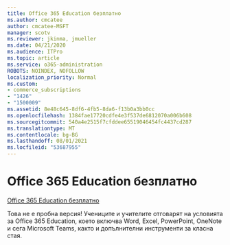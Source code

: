 ```yaml
---
title: Office 365 Education безплатно
ms.author: cmcatee
author: cmcatee-MSFT
manager: scotv
ms.reviewer: jkinma, jmueller
ms.date: 04/21/2020
ms.audience: ITPro
ms.topic: article
ms.service: o365-administration
ROBOTS: NOINDEX, NOFOLLOW
localization_priority: Normal
ms.custom:
- commerce_subscriptions
- "1426"
- "1500009"
ms.assetid: 8e48c645-8df6-4fb5-8da6-f13b0a3bb0cc
ms.openlocfilehash: 1384fae17720cdfe4e3f537de6812070a006b608
ms.sourcegitcommit: 540a4e2515f7cfddee65519046454fc4437cd287
ms.translationtype: MT
ms.contentlocale: bg-BG
ms.lasthandoff: 08/01/2021
ms.locfileid: "53687955"
---
```

# <a name="office-365-education-for-free"></a>Office 365 Education безплатно

[Office 365 Education безплатно](https://products.office.com/student/office-in-education?ms.officeurl=students)
  
Това не е пробна версия! Учениците и учителите отговарят на условията за Office 365 Education, което включва Word, Excel, PowerPoint, OneNote и сега Microsoft Teams, както и допълнителни инструменти за класна стая.